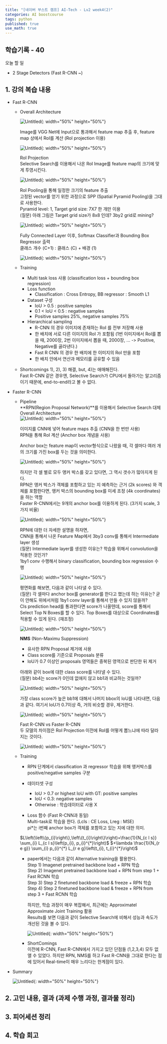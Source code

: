 ```yaml
---
title: "[네이버 부스트 캠프] AI-Tech - Lv2 week4(2)"
categories: AI boostcourse
tags: python
published: true
use_math: true
---
```


## 학습기록 - 40

오늘 할 일  

- 2 Stage Detectors (Fast R-CNN ~)

## 1. 강의 복습 내용

- Fast R-CNN

  - Overall Architecture  

      ![Untitled](/assets/images/AI-Images2/lv2_week2_3/img20.png){: width="50%" height="50%"}  

    Image를 VGG Net에 Input으로 통과해서 feature map 추출 후, feature map 상에서 RoI를 계산 (RoI projection 이용)  

      ![Untitled](/assets/images/AI-Images2/lv2_week2_3/img21.png){: width="50%" height="50%"}  

    RoI Projection  
    Selective Search를 이용해서 나온 RoI Image를 feature map의 크기에 맞게 투영시킨다.  

      ![Untitled](/assets/images/AI-Images2/lv2_week2_3/img22.png){: width="50%" height="50%"}  

    RoI Pooling을 통해 일정한 크기의 feature 추출  
    고정된 vector를 얻기 위한 과정으로 SPP (Spatial Pyramid Pooling)을 그대로 사용한다.  
    Pyramid level: 1, Target grid size: 7X7 한 개만 이용  
    (질문) 아래 그림은 Target grid size가 8x8 인데? 3by2 grid로 mining?

      ![Untitled](/assets/images/AI-Images2/lv2_week2_3/img23.png){: width="50%" height="50%"}  

    Fully Connected Layer 이후, Softmax Classifier과 Bounding Box Regressor 출력  
    클래스 개수 (C+1) : 클래스 (C) + 배경 (1)

      ![Untitled](/assets/images/AI-Images2/lv2_week2_3/img24.png){: width="50%" height="50%"}  

  - Training
    - Multi task loss 사용 (classification loss + bounding box regression)
    - Loss function
      - Classification : Cross Entropy, BB regressor : Smooth L1
    - Dataset 구성
      - IoU > 0.5 : positive samples
      - 0.1 < IoU < 0.5 : negative samples
      - Positive samples 25%, negative samples 75%  
    - Hierarchical sampling
      - R-CNN 의 경우 이미지에 존재하는 RoI 를 전부 저장해 사용
      - 한 배치에 서로 다른 이미지의 RoI 가 포함됨 (1번 이미지에서 RoI를 뽑을 때, 2000장, 2번 이미지에서 뽑을 때, 2000장, ... -> Positive, Negative를 골라낸다.)
      - Fast R CNN 의 경우 한 배치에 한 이미지의 RoI 만을 포함
      - 한 배치 안에서 연산과 메모리를 공유할 수 있음

  - Shortcomings
  1), 2), 3) 해결, but, 4)는 애매해진다.  
  Fast R-CNN 같은 경우엔, Selective Search가 CPU에서 돌아가는 알고리즘이기 때문에, end-to-end라고 볼 수 없다.

- Faster R-CNN  

  - Pipeline  
    **RPN(Region Proposal Network)**를 이용해서 Selective Search 대체  
    Overall Architecture  
      ![Untitled](/assets/images/AI-Images2/lv2_week2_3/img25.png){: width="50%" height="50%"}  

    이미지를 CNN에 넣어 feature maps 추출 (CNN을 한 번만 사용)  
    RPN을 통해 RoI 계산 (Anchor box 개념을 사용)  

    Anchor box는 feature map이 vector형식으로 나왔을 때, 각 셀마다 여러 개의 크기를 가진 box를 두는 것을 의미한다.  

      ![Untitled](/assets/images/AI-Images2/lv2_week2_3/img26.png){: width="50%" height="50%"}  

    하지만 각 셀 별로 모두 앵커 박스를 갖고 있다면, 그 역시 갯수가 많아지게 된다.  
    RPN은 앵커 박스가 객체를 포함하고 있는 지 예측하는 근거 (2k scores) 와 객체를 포함한다면, 앵커 박스의 bounding box를 미세 조정 (4k coordinates) 을 하는 역할  
    Faster R-CNN에서는 9개의 anchor box를 이용하게 된다. (3가지 scale, 3가지 비율)  

      ![Untitled](/assets/images/AI-Images2/lv2_week2_3/img27.png){: width="50%" height="50%"}  

    RPN에 대한 더 자세한 설명을 하자면,  
    CNN을 통해서 나온 Feature Map에서 3by3 conv를 통해서 Intermediate layer 생성  
    (질문) Intermediate layer를 생성한 이유는? 학습을 위해서 convolution을 적용한 것인가?  
    1by1 conv 수행해서 binary classification, bounding box regression 수행  

      ![Untitled](/assets/images/AI-Images2/lv2_week2_3/img28.png){: width="50%" height="50%"}  
  
    평면화를 해보면, 다음과 같이 나타낼 수 있다.  
    (질문) 각 셀마다 anchor box를 generator를 한다고 했는데 하는 이유는? 굳이 안해도 위에서처럼 1by1 conv layer를 통해서 만들 수 있지 않을까?  
    Cls prediction head를 통과한다면 score가 나올텐데, score를 통해서 Select Top N Boxes를 할 수 있다. Top Boxes를 대상으로 Coordinates를 적용할 수 있게 된다. (재조정)  

      ![Untitled](/assets/images/AI-Images2/lv2_week2_3/img29.png){: width="50%" height="50%"}  

    **NMS** (Non-Maximu Suppression)  

    - 유사한 RPN Proposal 제거에 사용
    - Class score를 기준으로 Proposals 분류
    - IoU가 0.7 이상인 proposals 영역들은 중복된 영역으로 판단한 뒤 제거

    아래와 같이 box에 대한 class score를 나타낼 수 있다.  
    (질문) bb4는 score가 0인데 없애지 않고 bb1과 비교하는 것일까?  

      ![Untitled](/assets/images/AI-Images2/lv2_week2_3/img30.png){: width="50%" height="50%"}  

    가장 class score가 높은 bb1에 대해서 나머지 bbox의 IoU를 나타내면, 다음과 같다. 여기서 IoU가 0.7이상 즉, 거의 비슷할 경우, 제거한다.  

      ![Untitled](/assets/images/AI-Images2/lv2_week2_3/img31.png){: width="50%" height="50%"}  

    Fast R-CNN vs Faster R-CNN  
    두 모델의 차이점은 RoI Projection 이전에 RoI를 어떻게 뽑느냐에 따라 달라지는 것이다.  

      ![Untitled](/assets/images/AI-Images2/lv2_week2_3/img32.png){: width="50%" height="50%"}  

  - Training  
    - RPN 단계에서 classification 과 regressor 학습을 위해 앵커박스를 positive/negative samples 구분  
    - 데이터셋 구성  
      - IoU > 0.7 or highest IoU with GT: positive samples
      - IoU < 0.3: negative samples
      - Otherwise : 학습데이터로 사용 X

    - Loss 함수 (Fast R-CNN과 동일)  
    Multi-task로 학습을 한다. (Lcls : CE Loss, Lreg : MSE)  
    pi*는 i번째 anchor box가 객체를 포함하고 있는 지에 대한 의미.  

    $L\left(\left\{p_{i}\right\},\left\{t_{i}\right\}\right)=\frac{1}{N_{c l s}} \sum_{i} L_{c l s}\left(p_{i}, p_{i}^{*}\right)$ $+\lambda \frac{1}{N_{r e g}} \sum_{i} p_{i}^{*} L_{r e g}\left(t_{i}, t_{i}^{*}\right)$

    - paper에서는 다음과 같이 Alternative training을 활용한다.  
      Step 1) Imagenet pretrained backbone load + RPN 학습  
      Step 2) Imagenet pretrained backbone load + RPN from step 1 + Fast RCNN 학습  
      Step 3) Step 2 finetuned backbone load & freeze + RPN 학습  
      Step 4) Step 2 finetuned backbone load & freeze + RPN from step 3 + Fast RCNN 학습  

      하지만, 학습 과정이 매우 복잡해서, 최근에는 Approximatel Approximate Joint Training 활용  
      Results를 보면 다음과 같이 Selective Search에 비해서 성능과 속도가 개선된 것을 볼 수 있다.  

        ![Untitled](/assets/images/AI-Images2/lv2_week2_3/img33.png){: width="50%" height="50%"}  

    - ShortComings  
      이전에 R-CNN, Fast R-CNN에서 가지고 있던 단점들 (1,2,3,4) 모두 없앨 수 있었다. 하지만 RPN, NMS를 하고 Fast R-CNN을 그대로 한다는 점에 있어서 Real-time이 매우 느리다는 한계점이 있다.  

- Summary  

  ![Untitled](/assets/images/AI-Images2/lv2_week2_3/img34.png){: width="50%" height="50%"}  

## 2. 고민 내용, 결과 (과제 수행 과정, 결과물 정리)


## 3. 피어세션 정리

## 4. 학습 회고

